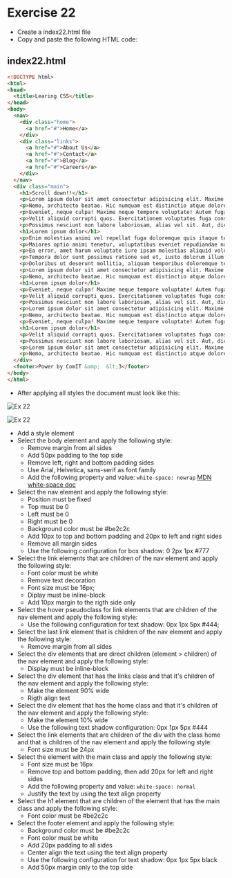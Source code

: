# Exercise 22

* Create a index22.html file
* Copy and paste the following HTML code:

## index22.html
```html
<!DOCTYPE html>
<html>
<head>
  <title>Learing CSS</title>
</head>
<body>
  <nav>
    <div class="home">
      <a href="#">Home</a>
    </div>
    <div class="links">
      <a href="#">About Us</a>
      <a href="#">Contact</a>
      <a href="#">Blog</a>
      <a href="#">Careers</a>
    </div>
  </nav>
  <div class="main">
    <h1>Scroll down!!</h1>
    <p>Lorem ipsum dolor sit amet consectetur adipisicing elit. Maxime dolores placeat magnam facilis accusamus molestiae pariatur debitis nisi est sed eos, repudiandae, necessitatibus, ratione provident laborum perspiciatis vitae odit totam?</p>
    <p>Nemo, architecto beatae. Hic numquam est distinctio atque dolore, nihil ratione asperiores rem beatae reprehenderit expedita voluptatibus illum! Inventore rerum aperiam aut quis reiciendis minima illum nam eaque, molestiae illo!</p>
    <p>Eveniet, neque culpa! Maxime neque tempore voluptate! Autem fuga, at ea tempore aspernatur optio obcaecati adipisci qui ipsa explicabo voluptas, quia facere commodi alias? Voluptatibus porro facilis incidunt placeat. Aperiam?</p>
    <p>Velit aliquid corrupti quos. Exercitationem voluptates fuga consequatur similique aliquid mollitia pariatur reprehenderit cupiditate, doloremque tenetur atque, deleniti repudiandae. Quibusdam illum reprehenderit, cum quaerat recusandae omnis eum veritatis dolore eius!</p>
    <p>Possimus nesciunt non labore laboriosam, alias vel sit. Aut, dicta. Excepturi culpa fugit fuga eaque dolore perferendis hic voluptatum enim voluptates. Dignissimos alias cupiditate a consequatur, optio mollitia accusantium minus.</p>
    <h1>Lorem ipsum dolor</h1>
    <p>Enim molestias animi vel repellat fuga doloremque quis itaque tenetur suscipit nulla, delectus neque recusandae, repellendus consequuntur expedita nihil? Commodi, expedita nesciunt. Laboriosam exercitationem cum quibusdam beatae temporibus unde natus?</p>
    <p>Maiores optio animi tenetur, voluptatibus eveniet repudiandae natus quos sequi est eaque consequuntur accusantium alias? Quod magnam voluptatum minima et suscipit repellat impedit sequi fugit rerum nulla, libero beatae unde?</p>
    <p>Ea error, amet harum voluptate iure ipsam molestias aliquid voluptatem vero enim quaerat odio modi quo est dicta optio? Ex in maxime ad recusandae illo esse, ducimus perspiciatis repudiandae enim.</p>
    <p>Tempora dolor sunt possimus ratione sed et, iusto dolorum illum corporis quibusdam voluptates libero obcaecati veritatis quod in repudiandae excepturi deserunt consectetur alias fuga. Odit animi nulla aut adipisci ab!</p>
    <p>Doloribus ut deserunt mollitia, aliquam temporibus doloremque tempora eius rem odio voluptates nostrum, sapiente minus in nesciunt dicta numquam facere et quod similique enim voluptatibus qui natus! Impedit, saepe nobis.</p>
    <p>Lorem ipsum dolor sit amet consectetur adipisicing elit. Maxime dolores placeat magnam facilis accusamus molestiae pariatur debitis nisi est sed eos, repudiandae, necessitatibus, ratione provident laborum perspiciatis vitae odit totam?</p>
    <p>Nemo, architecto beatae. Hic numquam est distinctio atque dolore, nihil ratione asperiores rem beatae reprehenderit expedita voluptatibus illum! Inventore rerum aperiam aut quis reiciendis minima illum nam eaque, molestiae illo!</p>
    <h1>Lorem ipsum dolor</h1>
    <p>Eveniet, neque culpa! Maxime neque tempore voluptate! Autem fuga, at ea tempore aspernatur optio obcaecati adipisci qui ipsa explicabo voluptas, quia facere commodi alias? Voluptatibus porro facilis incidunt placeat. Aperiam?</p>
    <p>Velit aliquid corrupti quos. Exercitationem voluptates fuga consequatur similique aliquid mollitia pariatur reprehenderit cupiditate, doloremque tenetur atque, deleniti repudiandae. Quibusdam illum reprehenderit, cum quaerat recusandae omnis eum veritatis dolore eius!</p>
    <p>Possimus nesciunt non labore laboriosam, alias vel sit. Aut, dicta. Excepturi culpa fugit fuga eaque dolore perferendis hic voluptatum enim voluptates. Dignissimos alias cupiditate a consequatur, optio mollitia accusantium minus.</p>
    <p>Lorem ipsum dolor sit amet consectetur adipisicing elit. Maxime dolores placeat magnam facilis accusamus molestiae pariatur debitis nisi est sed eos, repudiandae, necessitatibus, ratione provident laborum perspiciatis vitae odit totam?</p>
    <p>Nemo, architecto beatae. Hic numquam est distinctio atque dolore, nihil ratione asperiores rem beatae reprehenderit expedita voluptatibus illum! Inventore rerum aperiam aut quis reiciendis minima illum nam eaque, molestiae illo!</p>
    <p>Eveniet, neque culpa! Maxime neque tempore voluptate! Autem fuga, at ea tempore aspernatur optio obcaecati adipisci qui ipsa explicabo voluptas, quia facere commodi alias? Voluptatibus porro facilis incidunt placeat. Aperiam?</p>
    <h1>Lorem ipsum dolor</h1>
    <p>Velit aliquid corrupti quos. Exercitationem voluptates fuga consequatur similique aliquid mollitia pariatur reprehenderit cupiditate, doloremque tenetur atque, deleniti repudiandae. Quibusdam illum reprehenderit, cum quaerat recusandae omnis eum veritatis dolore eius!</p>
    <p>Possimus nesciunt non labore laboriosam, alias vel sit. Aut, dicta. Excepturi culpa fugit fuga eaque dolore perferendis hic voluptatum enim voluptates. Dignissimos alias cupiditate a consequatur, optio mollitia accusantium minus.</p>
    <p>Lorem ipsum dolor sit amet consectetur adipisicing elit. Maxime dolores placeat magnam facilis accusamus molestiae pariatur debitis nisi est sed eos, repudiandae, necessitatibus, ratione provident laborum perspiciatis vitae odit totam?</p>
    <p>Nemo, architecto beatae. Hic numquam est distinctio atque dolore, nihil ratione asperiores rem beatae reprehenderit expedita voluptatibus illum! Inventore rerum aperiam aut quis reiciendis minima illum nam eaque, molestiae illo!</p>
  </div>
  <footer>Power by ComIT &amp; 	&lt;3</footer>
</body>
</html>
```

* After applying all styles the document must look like this:

![Ex 22](./results/ex_22.png)

![Ex 22](./results/ex_22b.png)

* Add a style element
* Select the body element and apply the following style:
  * Remove margin from all sides
  * Add 50px padding to the top side
  * Remove left, right and bottom padding sides
  * Use Arial, Helvetica, sans-serif as font family
  * Add the following property and value: `white-space: nowrap` [MDN white-space doc](https://developer.mozilla.org/en-US/docs/Web/CSS/white-space)
* Select the nav element and apply the following style:
  * Position must be fixed
  * Top must be 0
  * Left must be 0
  * Right must be 0
  * Background color must be #be2c2c
  * Add 10px to top and bottom padding and 20px to left and right sides
  * Remove all margin sides
  * Use the following configuration for box shadow: 0 2px 1px #777
* Select the link elements that are children of the nav element and apply the following style:
  * Font color must be white
  * Remove text decoration
  * Font size must be 16px;
  * Diplay must be inline-block
  * Add 10px margin to the rigth side only
* Select the hover pseudoclass for link elements that are children of the nav element and apply the following style:
  * Use the following configuration for text shadow: 0px 1px 5px #444;
* Select the last link element that is children of the nav element and apply the following style:
  * Remove margin from all sides
* Select the div elements that are direct children (element > children) of the nav element and apply the following style:
  * Display must be inline-block
* Select the div element that has the links class and that it's children of the nav element and apply the following style:
  * Make the element 90% wide
  * Rigth align text
* Select the div element that has the home class and that it's children of the nav element and apply the following style:
  * Make the element 10% wide
  * Use the following text shadow configuration: 0px 1px 5px #444
* Select the link elements that are children of the div with the class home and that is children of the nav element and apply the following style:
  * Font size must be 24px
* Select the element with the main class and apply the following style:
  * Font size must be 16px
  * Remove top and bottom padding, then add 20px for left and right sides
  * Add the following property and value: `white-space: normal`
  * Justify the text by using the text align property
* Select the h1 element that are children of the element that has the main class and apply the following style:
  * Font color must be #be2c2c
* Select the footer element and apply the following style:
  * Background color must be #be2c2c
  * Font color must be white
  * Add 20px padding to all sides
  * Center align the text using the text align property
  * Use the following configuration for text shadow: 0px 1px 5px black
  * Add 50px margin only to the top side
